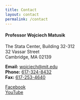 ```yaml
---
title: Contact
layout: contact
permalink: /contact
---
```


#### Professor Wojciech Matusik
 
The Stata Center, Building 32-312<br>
32 Vassar Street<br>
Cambridge, MA 02139

 
**Email:** [wojciech@mit.edu](mailto:wojciech@mit.edu)<br>
**Phone:** [617-324-8432](tel:+16173248432)<br>
**Fax:** [617-253-4640](fax:+1617-253-4640)
 
[Facebook](https://www.facebook.com/compFabMIT/)<br> 
[YouTube](https://www.youtube.com/channel/UCr4LhPjUd9Bc67i9_wYTYNg)
